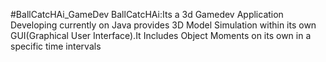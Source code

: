 #BallCatcHAi_GameDev
BallCatcHAi:Its a 3d Gamedev Application Developing currently on Java provides 3D Model Simulation within its own GUI(Graphical User Interface).It Includes Object Moments on its own in a specific time intervals
